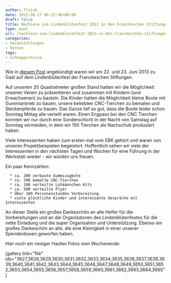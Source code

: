 ```yaml
---
author: floink
date: 2013-06-27 06:22:46+00:00
draft: false
title: Nachlese zum Lindenblütenfest 2013 in den Franckeschen Stiftungen
type: post
url: /nachlese-zum-lindenblutenfest-2013-in-den-franckeschen-stiftungen/
categories:
- Veranstaltungen
- Verein
tags:
- Schnappschüsse
---
```


Wie in [diesem Post](/das-eigenbaukombinat-auf-dem-lindenblutenfest-2013/) angekündigt waren wir am 22. und 23. Juni 2013 zu Gast auf dem Lindenblütenfest der Franckeschen Stiftungen.

Auf unserem 20 Quadratmeter großen Stand hatten wir die Möglichkeit unseren Verein zu präsentieren und zusammen mit Kindern (und Erwachsenen) zu basteln. Die Kinder hatten die Möglichkeit kleine Boote mit Gummiantrieb zu bauen, unsere beliebten CNC-Tierchen zu bemalen und Steckenpferde zu bauen. Das Ganze lief so gut, dass die Boote leider schon Sonntag Mittag alle verteilt waren. Einen Engpass bei den CNC Tierchen konnten wir nur durch eine Sonderschicht in der Nacht von Samstag auf Sonntag vermeiden, in dem wir 150 Tierchen als Nachschub produziert haben.

<!-- more -->

Viele Interessenten haben zum ersten mal vom EBK gehört und waren von unseren Projektbeispielen begeistert. Hoffentlich sehen wir viele der Interessenten in den nächsten Tagen und Wochen für eine Führung in der Werkstatt wieder - wir würden uns freuen.

Ein paar Kennzahlen:



	  * ca. 200 verbaute Gummizugbote
	  * ca. 300 bemalte CNC-Tierchen
	  * ca. 100 verteilte Lötmännchen Kits
	  * ca. 500 verteilte Flyer
	  * Über 100 Personenstunden Vorbereitung
	  * viele glückliche Kinder und interessante Gespräche mit Interessenten

An dieser Stelle ein großes Dankeschön an alle Helfer für die Vorbereitungen und an die Organisatoren des Lindenblütenfestes für die nette Einladung und die super Organisation und Unterstützung. Ebenso ein großes Dankeschön an alle, die eine Kleinigkeit in einer unserer Spendenboxen geworfen haben.

Hier noch ein riesiger Haufen Fotos vom Wochenende:

[gallery link="file" ids="3627,3628,3629,3630,3631,3632,3633,3634,3635,3636,3637,3638,3639,3640,3641,3642,3643,3644,3645,3646,3647,3648,3649,3650,3651,3652,3653,3654,3655,3656,3657,3658,3659,3660,3661,3662,3663,3664,3665"]
